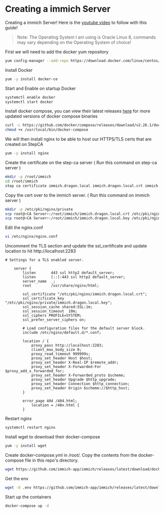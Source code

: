 # Creating a immich Server
Creating a immich Server! Here is the [youtube video](https://www.youtube.com/watch?v=goAoSBZTjfQ&list=PLhkW8M2MBf-H33LeTrVMc0LwN3EuOqGQV&index=46&t=391s&ab_channel=sassdrew) to follow with this guide!

> Note: The Operating System I am using is Oracle Linux 8, commands may vary depending on the Operating System of choice!


First we will need to add the docker yum repository
```sh
yum config-manager --add-repo https://download.docker.com/linux/centos/docker-ce.repo
```

Install Docker 
```sh
yum -y install docker-ce
```

Start and Enable on startup Docker 
```sh
systemctl enable docker 
systemctl start docker 
```

Install docker compose, you can view their latest releases [here](https://github.com/docker/compose/releases/) for more updated versions of docker compose binaries 
```sh
curl -L https://github.com/docker/compose/releases/download/v2.26.1/docker-compose-linux-x86_64 -o /usr/local/bin/docker-compose
chmod +x /usr/local/bin/docker-compose
```

We will then install nginx to be able to host our HTTPS/TLS certs that are created on StepCA 
```sh
yum -y install nginx
```

Create the certificate on the step-ca server ( Run this command on step-ca server )
```sh
mkdir -p /root/immich
cd /root/immich 
step ca certificate immich.dragon.local immich.dragon.local.crt immich.dragon.local.key
```

Copy the cert over to the immich server. ( Run this command on immich server )
```sh
mkdir -p /etc/pki/nginx/private
scp root@<CA Server>:/root/immich/immich.dragon.local.crt /etc/pki/nginx/immich.dragon.local.crt
scp root@<CA Server>:/root/immich/immich.dragon.local.key /etc/pki/nginx/private/immich.asgard.local.key
```

Edit the nginx.conf 
```sh
vi /etc/nginx/nginx.conf
```

Uncomment the TLS section and update the ssl_certificate and update location to hit http://localhost:2283
```
# Settings for a TLS enabled server.

    server {
        listen       443 ssl http2 default_server;
        listen       [::]:443 ssl http2 default_server;
        server_name  _;
        root         /usr/share/nginx/html;

        ssl_certificate "/etc/pki/nginx/immich.dragon.local.crt";
        ssl_certificate_key "/etc/pki/nginx/private/immich.dragon.local.key";
        ssl_session_cache shared:SSL:1m;
        ssl_session_timeout  10m;
        ssl_ciphers PROFILE=SYSTEM;
        ssl_prefer_server_ciphers on;

        # Load configuration files for the default server block.
        include /etc/nginx/default.d/*.conf;

        location / {
	        proxy_pass http://localhost:2283;
            client_max_body_size 0;
            proxy_read_timeout 999999s;
            proxy_set_header Host $host;
            proxy_set_header X-Real-IP $remote_addr;
            proxy_set_header X-Forwarded-For $proxy_add_x_forwarded_for;
            proxy_set_header X-Forwarded_proto $scheme;
            proxy_set_header Upgrade $http_upgrade;
            proxy_set_header Connection $http_connection;
            proxy_set_header Origin $scheme://$http_host;
        }

        error_page 404 /404.html;
            location = /40x.html {
        }

```

Restart nginx 
```sh
systemctl restart nginx
```

Install wget to download their docker-compose 
```sh
yum -y install wget
```

Create docker-compose.yml in /root/. Copy the contents from the docker-compose file in this repo's directory. 
```sh
wget https://github.com/immich-app/immich/releases/latest/download/docker-compose.yml
```

Get the env 
```sh
wget -O .env https://github.com/immich-app/immich/releases/latest/download/example.env
```

Start up the containers
```sh
docker-compose up -d 
```